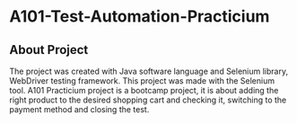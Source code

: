 # A101-Test-Automation-Practicium
## About Project
The project was created with Java software language and Selenium library, WebDriver testing framework.
This project was made with the Selenium tool. A101 Practicium project is a bootcamp project, it is about adding the right product to the desired shopping cart and checking it, switching to the payment method and closing the test.

